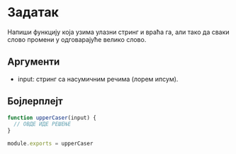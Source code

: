 # Задатак

Напиши функцију која узима улазни стринг и враћа га, али тако да сваки слово промени у одговарајуће велико слово.

## Аргументи

* input: стринг са насумичним речима (лорем ипсум).

## Бојлерплејт

```js
function upperCaser(input) {
  // ОВДЕ ИДЕ РЕШЕЊЕ
}

module.exports = upperCaser
```
